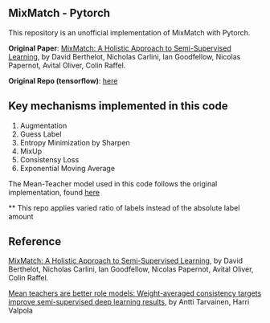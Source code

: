 ## MixMatch - Pytorch

This repository is an unofficial implementation of MixMatch with Pytorch.  

**Original Paper**: [MixMatch: A Holistic Approach to Semi-Supervised Learning](https://arxiv.org/abs/1905.02249), by David Berthelot, Nicholas Carlini, Ian Goodfellow, Nicolas Papernot, Avital Oliver, Colin Raffel. 

**Original Repo (tensorflow)**: [here](https://github.com/google-research/mixmatch)

## Key mechanisms implemented in this code
1. Augmentation
2. Guess Label
3. Entropy Minimization by Sharpen
4. MixUp
5. Consistensy Loss
6. Exponential Moving Average

The Mean-Teacher model used in this code follows the original implementation, found [here](https://github.com/CuriousAI/mean-teacher)

** This repo applies varied ratio of labels instead of the absolute label amount

## Reference
[MixMatch: A Holistic Approach to Semi-Supervised Learning](https://arxiv.org/abs/1905.02249), by David Berthelot, Nicholas Carlini, Ian Goodfellow, Nicolas Papernot, Avital Oliver, Colin Raffel.

[Mean teachers are better role models: Weight-averaged consistency targets improve semi-supervised deep learning results](https://arxiv.org/abs/1703.01780), by Antti Tarvainen, Harri Valpola
